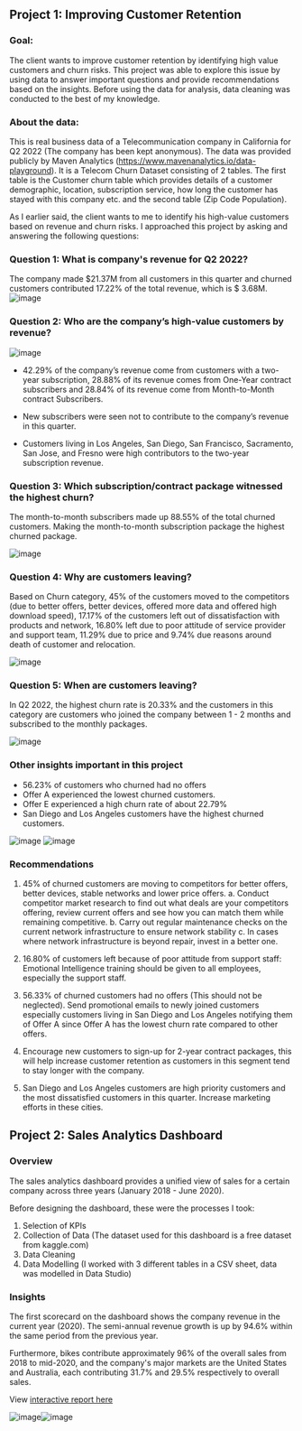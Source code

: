 ## Project 1:  Improving Customer Retention
### Goal: 
The client wants to improve customer retention by identifying high value customers and churn risks.  This project was able to explore this issue by using data to answer important questions and provide recommendations based on the insights. Before using the data for analysis, data cleaning was conducted to the best of my knowledge. 

### About the data: 
This is real business data of a Telecommunication company in California for Q2 2022 (The company has been kept anonymous). The data was provided publicly by Maven Analytics (https://www.mavenanalytics.io/data-playground). It is a Telecom Churn Dataset consisting of 2 tables. The first table is the Customer churn table which provides details of a customer demographic, location, subscription service, how long the customer has stayed with this company etc. and the second table (Zip Code Population). 

As I earlier said, the client wants to me to identify his high-value customers based on revenue  and churn risks. I approached this project by asking and answering the following questions:

### Question 1:	What is company's revenue for Q2 2022?
The company made $21.37M from all customers in this quarter and churned customers contributed 17.22% of the total revenue, which is $ 3.68M. 
![image](https://user-images.githubusercontent.com/51289316/182013091-e225f2f6-e088-4e65-b808-1df9ef538be6.png)


### Question 2:	Who are the company’s high-value customers by revenue?

![image](https://user-images.githubusercontent.com/51289316/182013388-60860502-e6f2-4581-8c24-c84b0c912058.png)


- 42.29% of the company’s revenue come from customers with a two-year subscription, 28.88% of its revenue comes from One-Year contract subscribers and 28.84% of its revenue come from Month-to-Month contract Subscribers.

- New subscribers were seen not to contribute to the company’s revenue in this quarter.
- Customers living in Los Angeles, San Diego, San Francisco, Sacramento, San Jose, and Fresno were high contributors to the two-year subscription revenue. 

### Question 3:	Which subscription/contract package witnessed the highest churn?
The month-to-month subscribers made up 88.55% of the total churned customers. Making the month-to-month subscription package the highest churned package.

![image](https://user-images.githubusercontent.com/51289316/182013404-2dfeb2ea-6289-41cc-89d6-cede8d5c4415.png)

### Question 4:	Why are customers leaving?

Based on Churn category, 45% of the customers moved to the competitors (due to better offers, better devices, offered more data and offered high download speed), 17.17% of the customers left out of dissatisfaction with products and network, 16.80% left due to poor attitude of service provider and support team, 11.29% due to price and 9.74% due reasons around death of customer and relocation.

![image](https://user-images.githubusercontent.com/51289316/182020772-a1032336-3534-4d20-8e89-c4c6b437e4f2.png)

### Question 5:	When are customers leaving?
In Q2 2022, the highest churn rate is 20.33% and the customers in this category are customers who joined the company between 1 - 2 months and subscribed to the monthly packages.

![image](https://user-images.githubusercontent.com/51289316/182014625-4e63ffac-ad62-4608-ac45-6bfe3fcffad6.png)

### Other insights important in this project
- 56.23% of customers who churned had no offers
-	Offer A experienced the lowest churned customers.
-	Offer E experienced a high churn rate of about 22.79%
-	San Diego and Los Angeles customers have the highest churned customers. 

![image](https://user-images.githubusercontent.com/51289316/182015226-c4c111fe-82f1-470b-b059-7af97d2c3e4b.png) ![image](https://user-images.githubusercontent.com/51289316/182015263-67778d0d-9270-4d2c-abc8-ab4635e855e6.png)

### Recommendations
1. 45% of churned customers are moving to competitors for better offers, better devices, stable networks and lower price offers. 
  a. Conduct competitor market research to find out what deals are your competitors offering, review current offers and see how you can match them while remaining        competitive.
  b. Carry out regular maintenance checks on the current network infrastructure to ensure network stability
  c. In cases where network infrastructure is beyond repair, invest in a better one.
  
2. 16.80% of customers left because of poor attitude from support staff: Emotional Intelligence training should be given to all employees, especially the support staff.

3. 56.33% of churned customers had no offers (This should not be neglected). Send promotional emails to newly joined customers especially customers living in San Diego and Los Angeles notifying them of Offer A since Offer A has the lowest churn rate compared to other offers. 

4. Encourage new customers to sign-up for 2-year contract packages, this will help increase customer retention as customers in this segment tend to stay longer with the company.

5. San Diego and Los Angeles customers are high priority customers and the most dissatisfied customers in this quarter. Increase marketing efforts in these cities.


## Project 2:  Sales Analytics Dashboard

### Overview
The sales analytics dashboard provides a unified view of sales for a certain company across three years (January 2018 - June 2020). 

Before designing the dashboard, these were the processes I took:
1. Selection of KPIs
2. Collection of Data (The dataset used for this dashboard is a free dataset from kaggle.com)
3. Data Cleaning
4. Data Modelling (I worked with 3 different tables in a CSV sheet, data was modelled in Data Studio)

### Insights

The first scorecard on the dashboard shows the company revenue in the current year (2020). The semi-annual revenue growth is up by 94.6% within the same period from the previous year. 

Furthermore, bikes contribute approximately 96% of the overall sales from 2018 to mid-2020, and the company's major markets are the United States and Australia, each contributing 31.7% and 29.5% respectively to overall sales.

View [interactive report here](https://datastudio.google.com/reporting/a865116c-b80a-4b38-9137-e90a79a167a3)

![image](https://user-images.githubusercontent.com/51289316/178504888-272ac566-b2a0-46a6-901d-b85a6b0d2f89.png)![image](https://user-images.githubusercontent.com/51289316/178505039-4f6401d5-cb17-4b97-bff0-aa6548366e00.png)
